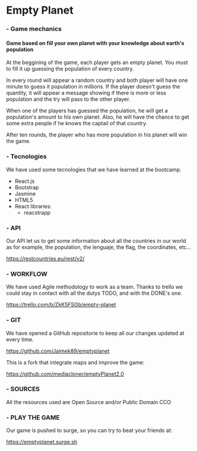 # Empty Planet

### - Game mechanics

#### Game based on fill your own planet with your knowledge about earth's population

At the beggining of the game, each player gets an empty planet. You must to fill it up guessing the population of every country.

In every round will appear a random country and both player will have one minute to guess it population in millions.
If the player doesn't guess the quantity, it will appear a message showing if there is more or less population and the try will pass to the other player.

When one of the players has guessed the population, he will get a population's amount to his own planet. Also, he will have the chance to get some extra people if he knows the captail of that country.

After ten rounds, the player who has more population in his planet will win the game.

### - Tecnologies

We have used some tecnologies that we have learned at the bootcamp.

- React.js
- Bootstrap
- Jasmine
- HTML5
- React libraries:
    - reacstrapp

### - API

Our API let us to get some information about all the countries in our world as for example, the population, the lenguaje, the flag, the coordinates, etc...

https://restcountries.eu/rest/v2/

### - WORKFLOW

We have used Agile methodology to work as a team. Thanks to trello we could stay in contact with all the dutys TODO, and with the DONE's one.

https://trello.com/b/ZkK5FSGb/empty-planet

### - GIT

We have opened a GitHub repositorie to keep all our changes updated at every time.

https://github.com/Jaimek89/emptyplanet

This is a fork that integrate maps and improve the game:

https://github.com/mediacloner/emptyPlanet2.0

### - SOURCES

All the resources used are Open Source and/or Public Domain CCO

### - PLAY THE GAME

Our game is pushed to surge, so you can try to beat your friends at:

https://emptyplanet.surge.sh

